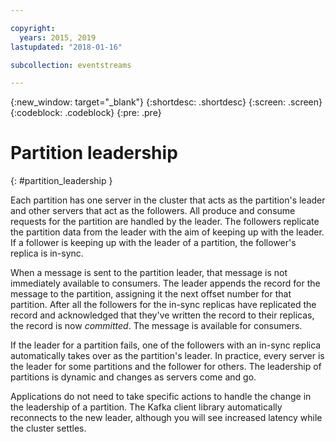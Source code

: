 ```yaml
---

copyright:
  years: 2015, 2019
lastupdated: "2018-01-16"

subcollection: eventstreams

---
```


{:new_window: target="_blank"}
{:shortdesc: .shortdesc}
{:screen: .screen}
{:codeblock: .codeblock}
{:pre: .pre}


# Partition leadership
{: #partition_leadership }

Each partition has one server in the cluster that acts as the partition's leader and other servers that act as the followers. All produce and consume requests for the partition are handled by the leader. The followers replicate the partition data from the leader with the aim of keeping up with the leader. If a follower is keeping up with the leader of a partition, the follower's replica is in-sync. 

When a message is sent to the partition leader, that message is not immediately available to consumers. The leader appends the record for the message to the partition, assigning it the next offset number for that partition. After all the followers for the in-sync replicas have replicated the record and acknowledged that they've written the record to their replicas, the record is now *committed*. The message is available for consumers.

If the leader for a partition fails, one of the followers with an in-sync replica automatically takes over as the partition's leader. In practice, every server is the leader for some partitions and the follower for others. The leadership of partitions is dynamic and changes as servers come and go.

Applications do not need to take specific actions to handle the change in the leadership of a partition. The Kafka client library automatically reconnects to the new leader, although you will see increased latency while the cluster settles.
